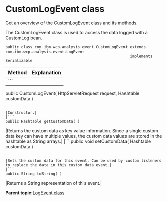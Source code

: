 # CustomLogEvent class

Get an overview of the CustomLogEvent class and its methods.

The CustomLogEvent class is used to access the data logged with a CustomLog bean.

```
public class com.ibm.wcp.analysis.event.CustomLogEvent extends com.ibm.wcp.analysis.event.LogEvent
                                                       implements Serializable

```

|Method|Explanation|
|------|-----------|
|```
public CustomLogEvent( HttpServletRequest request,
                       Hashtable          customData )
```

|Constructor.|
|```
public Hashtable getCustomData( )
```

|Returns the custom data as key value information. Since a single custom data key can have multiple values, the custom data values are stored in the hashtable as String arrays.|
|```
public void setCustomData( Hashtable customData )
```

|Sets the custom data for this event. Can be used by custom listeners to replace the data in this custom data event.|
|```
public String toString( )
```

|Returns a String representation of this event.|

**Parent topic:**[LogEvent class](../pzn/pzn_logevent_class.md)

